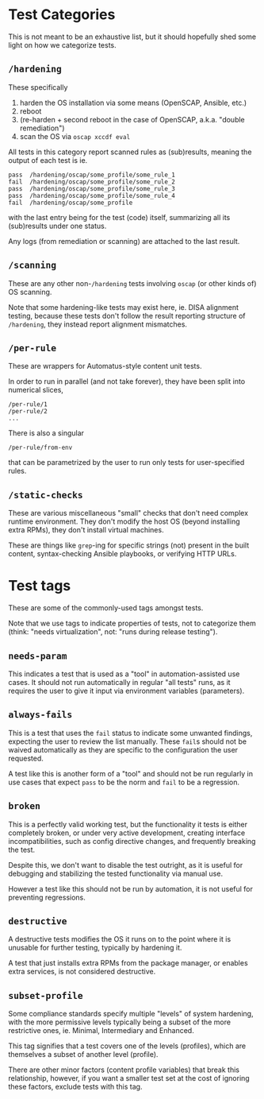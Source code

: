 # Test Categories

This is not meant to be an exhaustive list, but it should hopefully shed some
light on how we categorize tests.

## `/hardening`

These specifically

1. harden the OS installation via some means (OpenSCAP, Ansible, etc.)
1. reboot
1. (re-harden + second reboot in the case of OpenSCAP, a.k.a. "double
   remediation")
1. scan the OS via `oscap xccdf eval`

All tests in this category report scanned rules as (sub)results, meaning
the output of each test is ie.

```
pass  /hardening/oscap/some_profile/some_rule_1
fail  /hardening/oscap/some_profile/some_rule_2
pass  /hardening/oscap/some_profile/some_rule_3
pass  /hardening/oscap/some_profile/some_rule_4
fail  /hardening/oscap/some_profile
```

with the last entry being for the test (code) itself, summarizing all its
(sub)results under one status.

Any logs (from remediation or scanning) are attached to the last result.

## `/scanning`

These are any other non-`/hardening` tests involving `oscap` (or other kinds of)
OS scanning.

Note that some hardening-like tests may exist here, ie. DISA alignment testing,
because these tests don't follow the result reporting structure of `/hardening`,
they instead report alignment mismatches.

## `/per-rule`

These are wrappers for Automatus-style content unit tests.

In order to run in parallel (and not take forever), they have been split into
numerical slices,

```
/per-rule/1
/per-rule/2
...
```

There is also a singular

```
/per-rule/from-env
```

that can be parametrized by the user to run only tests for user-specified rules.


## `/static-checks`

These are various miscellaneous "small" checks that don't need complex runtime
environment. They don't modify the host OS (beyond installing extra RPMs),
they don't install virtual machines.

These are things like `grep`-ing for specific strings (not) present in the built
content, syntax-checking Ansible playbooks, or verifying HTTP URLs.

# Test tags

These are some of the commonly-used tags amongst tests.

Note that we use tags to indicate properties of tests, not to categorize them
(think: "needs virtualization", not: "runs during release testing").

## `needs-param`

This indicates a test that is used as a "tool" in automation-assisted use
cases. It should not run automatically in regular "all tests" runs, as it
requires the user to give it input via environment variables (parameters).

## `always-fails`

This is a test that uses the `fail` status to indicate some unwanted findings,
expecting the user to review the list manually. These `fail`s should not be
waived automatically as they are specific to the configuration the user
requested.

A test like this is another form of a "tool" and should not be run regularly
in use cases that expect `pass` to be the norm and `fail` to be a regression.

## `broken`

This is a perfectly valid working test, but the functionality it tests is
either completely broken, or under very active development, creating interface
incompatibilities, such as config directive changes, and frequently breaking
the test.

Despite this, we don't want to disable the test outright, as it is useful for
debugging and stabilizing the tested functionality via manual use.

However a test like this should not be run by automation, it is not useful
for preventing regressions.

## `destructive`

A destructive tests modifies the OS it runs on to the point where it is
unusable for further testing, typically by hardening it.

A test that just installs extra RPMs from the package manager, or enables
extra services, is not considered destructive.

## `subset-profile`

Some compliance standards specify multiple "levels" of system hardening,
with the more permissive levels typically being a subset of the more
restrictive ones, ie. Minimal, Intermediary and Enhanced.

This tag signifies that a test covers one of the levels (profiles), which
are themselves a subset of another level (profile).

There are other minor factors (content profile variables) that break this
relationship, however, if you want a smaller test set at the cost of ignoring
these factors, exclude tests with this tag.
